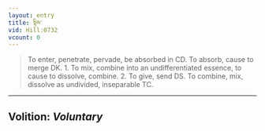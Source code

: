 ```yaml
---
layout: entry
title: སྟིམ་
vid: Hill:0732
vcount: 0
---
```

> To enter, penetrate, pervade, be absorbed in CD\. To absorb, cause to merge DK\. 1\. To mix, combine into an undifferentiated essence, to cause to dissolve, combine\. 2\. To give, send DS\. To combine, mix, dissolve as undivided, inseparable TC\.

---
Volition: _Voluntary_
---

